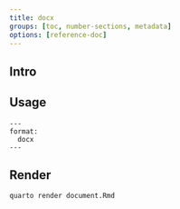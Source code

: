 ```yaml
---
title: docx
groups: [toc, number-sections, metadata]
options: [reference-doc]
---
```


## Intro


## Usage

```
---
format:
  docx
---
```

## Render

```
quarto render document.Rmd
```
